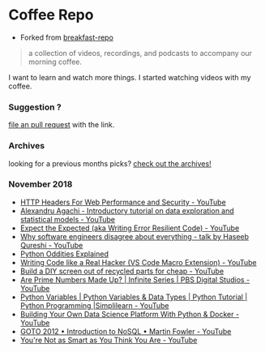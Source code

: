 # Coffee Repo #

* Forked from [breakfast-repo](https://github.com/ashleygwilliams/breakfast-repo)

> a collection of videos, recordings, and podcasts to accompany our morning coffee.

I want to learn and watch more things. I started watching videos with my coffee.

### Suggestion ?

[file an pull request](https://github.com/christopher-burke/coffee-repo/pulls) with the link.

### Archives

looking for a previous months picks? [check out the archives!](https://github.com/christopher-burke/coffee-repo/tree/coffee-repo/archives/)

### November 2018

* [HTTP Headers For Web Performance and Security - YouTube](https://youtu.be/bDibI-dbZ8w)
* [Alexandru Agachi - Introductory tutorial on data exploration and statistical models - YouTube](https://youtu.be/arhdVDsPLVI)
* [Expect the Expected (aka Writing Error Resilient Code) - YouTube](https://youtu.be/lvUngaI3fWQ)
* [Why software engineers disagree about everything - talk by Haseeb Qureshi - YouTube](https://youtu.be/gxDa4xTvpo0)
* [Python Oddities Explained](https://www.youtube.com/watch?v=NZyNOPbMSwQ)
* [Writing Code like a Real Hacker (VS Code Macro Extension) - YouTube](https://youtu.be/rO8-cgtkZSw)
* [Build a DIY screen out of recycled parts for cheap - YouTube](https://youtu.be/CfirQC99xPc)
* [Are Prime Numbers Made Up? | Infinite Series | PBS Digital Studios - YouTube](https://youtu.be/XnEqfTjp66A)
* [Python Variables | Python Variables & Data Types | Python Tutorial | Python Programming |Simplilearn - YouTube](https://youtu.be/syH5OneJb-U)
* [Building Your Own Data Science Platform With Python & Docker - YouTube](https://youtu.be/NC2wXYHBrL0)
* [GOTO 2012 • Introduction to NoSQL • Martin Fowler - YouTube](https://youtu.be/qI_g07C_Q5I)
* [You're Not as Smart as You Think You Are - YouTube](https://youtu.be/rtyYBi7h3nc)
